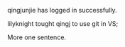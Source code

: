 qingjunjie has logged in successfully.

lilyknight tought qingj to use git in VS;

More one sentence.